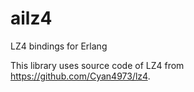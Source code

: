 # ailz4

LZ4 bindings for Erlang

This library uses source code of LZ4 from https://github.com/Cyan4973/lz4.

